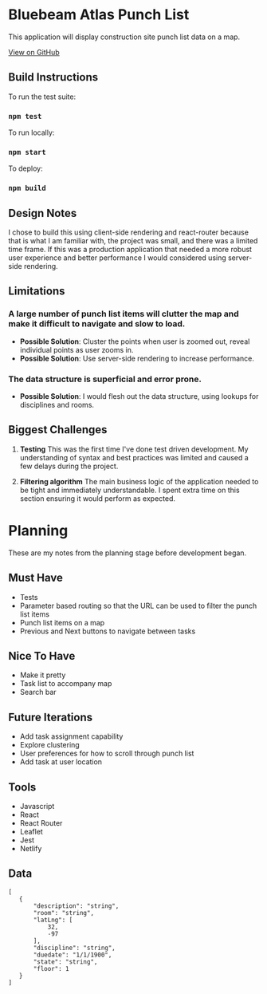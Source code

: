 # Bluebeam Atlas Punch List

This application will display construction site punch list data on a map.

[View on GitHub](https://github.com/chloe-mc/punch-list)

## Build Instructions

To run the test suite:	
### `npm test `

To run locally:
### `npm start `

To deploy:	
### `npm build `

## Design Notes

I chose to build this using client-side rendering and react-router because that is what I am familiar with, the project was small, and there was a limited time frame. If this was a production application that needed a more robust user experience and better performance I would considered using server-side rendering.

## Limitations

### A large number of punch list items will clutter the map and make it difficult to navigate and slow to load. 
 - __Possible Solution__: Cluster the points when user is zoomed out, reveal individual points as user zooms in. 
 - __Possible Solution__: Use server-side rendering to increase performance.

### The data structure is superficial and error prone.
 - __Possible Solution__: I would flesh out the data structure, using lookups for disciplines and rooms. 

## Biggest Challenges
 
1. __Testing__
This was the first time I've done test driven development. My understanding of syntax and best practices was limited and caused a few delays during the project. 

2. __Filtering algorithm__
The main business logic of the application needed to be tight and immediately understandable. I spent extra time on this section ensuring it would perform as expected.

# Planning

These are my notes from the planning stage before development began.

## Must Have
 - Tests
 - Parameter based routing so that the URL can be used to filter the punch list items
 - Punch list items on a map
 - Previous and Next buttons to navigate between tasks

## Nice To Have
 - Make it pretty
 - Task list to accompany map
 - Search bar

## Future Iterations
 - Add task assignment capability
 - Explore clustering
 - User preferences for how to scroll through punch list
 - Add task at user location

## Tools
 - Javascript
 - React
 - React Router
 - Leaflet
 - Jest
 - Netlify

## Data
 ``` 
 [
	{
		"description": "string",
		"room": "string",
		"latLng": [
			32,
			-97
		],
		"discipline": "string",
		"duedate": "1/1/1900",
		"state": "string",
		"floor": 1
	}
]
 ```